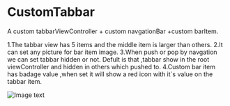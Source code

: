 CustomTabbar
============

A custom tabbarViewController + custom navgationBar +custom barItem.

1.The tabbar view  has 5 items and the middle item is larger than others.
2.It can set any picture for bar item image.
3.When push or pop by navgation we can set tabbar hidden or not.
  Defult is that ,tabbar show in the root viewController and hidden in others which pushed to.
4.Custom bar item  has badage value ,when set it will show a red icon with it`s value on the tabbar item.

![Image text](http://github.com/yue0902/CustomTabbar/blob/master/mainview.png) 
